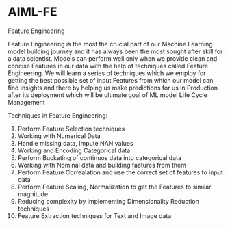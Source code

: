 # AIML-FE
Feature Engineering

Feature Engineering is the most the crucial part of our Machine Learning model building journey and it has always been the most sought after skill for a data scientist. Models can perform well only when we provide clean and concise Features in our data with the help of techniques called Feature Engineering. We will learn a series of techniques which we employ for getting the best possible set of input Features from which our model can find insights and there by helping us make predictions for us in Production after its deployment which will be ultimate goal of ML model Life Cycle Management 

Techniques in Feature Engineering:

1) Perform Feature Selection techniques 
2) Working with Numerical Data 
3) Handle missing data, Impute NAN values 
4) Working and Encoding Categorical data  
5) Perform Bucketing of continuos data into categorical data
6) Working with Nominal data and building faatures from them
7) Perform Feature Correalation and use the correct set of features to input data
8) Perform Feature Scaling, Normalization to get the Features to similar magnitude 
9) Reducing complexity by implementing Dimensionality Reduction techniques
10) Feature Extraction techniques for Text and Image data
